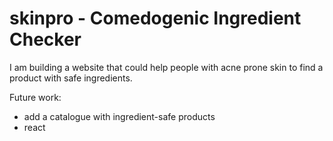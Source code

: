 # skinpro - Comedogenic Ingredient Checker 
I am building a website that could help people with acne prone skin to find a product with safe ingredients. 

Future work: 
- add a catalogue with ingredient-safe products
- react 
